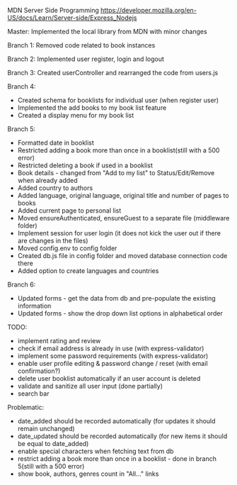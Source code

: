 MDN Server Side Programming
https://developer.mozilla.org/en-US/docs/Learn/Server-side/Express_Nodejs

Master: Implemented the local library from MDN with minor changes

Branch 1: Removed code related to book instances

Branch 2: Implemented user register, login and logout

Branch 3: Created userController and rearranged the code from users.js

Branch 4:

- Created schema for booklists for individual user (when register user)
- Implemented the add books to my book list feature
- Created a display menu for my book list

Branch 5:

- Formatted date in booklist
- Restricted adding a book more than once in a booklist(still with a 500 error)
- Restricted deleting a book if used in a booklist
- Book details - changed from "Add to my list" to Status/Edit/Remove when already added
- Added country to authors
- Added language, original language, original title and number of pages to books
- Added current page to personal list
- Moved ensureAuthenticated, ensureGuest to a separate file (middleware folder)
- Implement session for user login (it does not kick the user out if there are changes in the files)
- Moved config.env to config folder
- Created db.js file in config folder and moved database connection code there
- Added option to create languages and countries

Branch 6:

- Updated forms - get the data from db and pre-populate the existing information
- Updated forms - show the drop down list options in alphabetical order

TODO:

- implement rating and review
- check if email address is already in use (with express-validator)
- implement some password requirements (with express-validator)
- enable user profile editing & password change / reset (with email confirmation?)
- delete user booklist automatically if an user account is deleted
- validate and sanitize all user input (done partially)
- search bar

Problematic:

- date_added should be recorded automatically (for updates it should remain unchanged)
- date_updated should be recorded automatically (for new items it should be equal to date_added)
- enable special characters when fetching text from db
- restrict adding a book more than once in a booklist - done in branch 5(still with a 500 error)
- show book, authors, genres count in "All..." links

